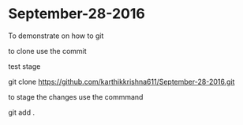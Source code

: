 # September-28-2016
To demonstrate on how to git

to clone use the commit

test stage 

git clone https://github.com/karthikkrishna611/September-28-2016.git

to stage the changes use the commmand

git add .
